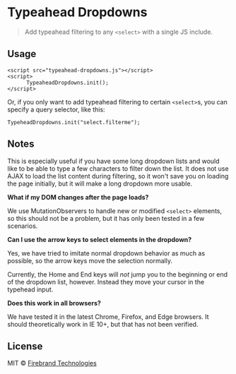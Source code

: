# Typeahead Dropdowns

> Add typeahead filtering to any `<select>` with a single JS include.

## Usage

```
<script src="typeahead-dropdowns.js"></script>
<script>
      TypeaheadDropdowns.init();
</script>
```

Or, if you only want to add typeahead filtering to certain `<select>`s, you can specify a query selector, like this:

```
TypeheadDropdowns.init("select.filterme");
```

## Notes

This is especially useful if you have some long dropdown lists and would like to be able to type a few characters to filter down the list.  It does not use AJAX to load the list content during filtering, so it won't save you on loading the page initially, but it will make a long dropdown more usable.

**What if my DOM changes after the page loads?**

We use MutationObservers to handle new or modified `<select>` elements, so this should not be a problem, but it has only been tested in a few scenarios.

**Can I use the arrow keys to select elements in the dropdown?**

Yes, we have tried to imitate normal dropdown behavior as much as possible, so the arrow keys move the selection normally.

Currently, the Home and End keys will _not_ jump you to the beginning or end of the dropdown list, however.  Instead they move your cursor in the typehead input.

**Does this work in all browsers?**

We have tested it in the latest Chrome, Firefox, and Edge browsers.  It should theoretically work in IE 10+, but that has not been verified.

## License

MIT © [Firebrand Technologies](http://firebrandtech.com)
